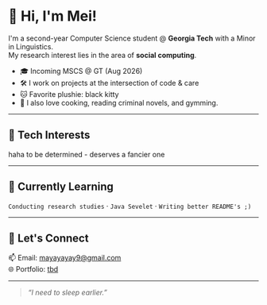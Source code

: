 # 🌸 Hi, I'm Mei!

I'm a second-year Computer Science student @ **Georgia Tech** with a Minor in Linguistics.  
My research interest lies in the area of **social computing**.

- 🎓 Incoming MSCS @ GT (Aug 2026)
- 🛠️ I work on projects at the intersection of code & care
- 🐱 Favorite plushie: black kitty
- 🍳 I also love cooking, reading criminal novels, and gymming.

---

## 🧠 Tech Interests

haha to be determined - deserves a fancier one

---

## 🌱 Currently Learning

`Conducting research studies` · `Java Sevelet` · `Writing better README's ;)`

---

## 💌 Let's Connect

📫 Email: mayayayay9@gmail.com  
🌐 Portfolio: [tbd](tbd)

---

> *“I need to sleep earlier.”*


